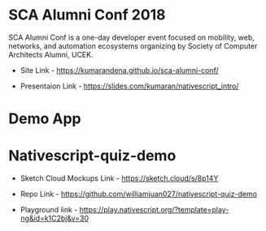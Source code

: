 # SCA Alumni Conf 2018

SCA Alumni Conf is a one-day developer event focused on mobility, web, networks, and automation ecosystems organizing by Society of Computer Architects Alumni, UCEK.

* Site Link - https://kumarandena.github.io/sca-alumni-conf/

* Presentaion Link - https://slides.com/kumaran/nativescript_intro/

# Demo App

# Nativescript-quiz-demo
 
 * Sketch Cloud Mockups Link - https://sketch.cloud/s/8p14Y

 * Repo Link - https://github.com/williamjuan027/nativescript-quiz-demo 

 * Playground link - https://play.nativescript.org/?template=play-ng&id=k1C2bj&v=30
